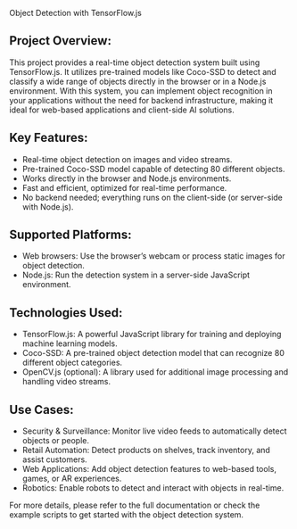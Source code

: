 Object Detection with TensorFlow.js

Project Overview:
----------------------
This project provides a real-time object detection system built using TensorFlow.js. It utilizes pre-trained models like Coco-SSD to detect and classify a wide range of objects directly in the browser or in a Node.js environment. With this system, you can implement object recognition in your applications without the need for backend infrastructure, making it ideal for web-based applications and client-side AI solutions.

Key Features:
----------------------
- Real-time object detection on images and video streams.
- Pre-trained Coco-SSD model capable of detecting 80 different objects.
- Works directly in the browser and Node.js environments.
- Fast and efficient, optimized for real-time performance.
- No backend needed; everything runs on the client-side (or server-side with Node.js).

Supported Platforms:
----------------------
- Web browsers: Use the browser’s webcam or process static images for object detection.
- Node.js: Run the detection system in a server-side JavaScript environment.

Technologies Used:
----------------------
- TensorFlow.js: A powerful JavaScript library for training and deploying machine learning models.
- Coco-SSD: A pre-trained object detection model that can recognize 80 different object categories.
- OpenCV.js (optional): A library used for additional image processing and handling video streams.

Use Cases:
----------------------
- Security & Surveillance: Monitor live video feeds to automatically detect objects or people.
- Retail Automation: Detect products on shelves, track inventory, and assist customers.
- Web Applications: Add object detection features to web-based tools, games, or AR experiences.
- Robotics: Enable robots to detect and interact with objects in real-time.

For more details, please refer to the full documentation or check the example scripts to get started with the object detection system.

